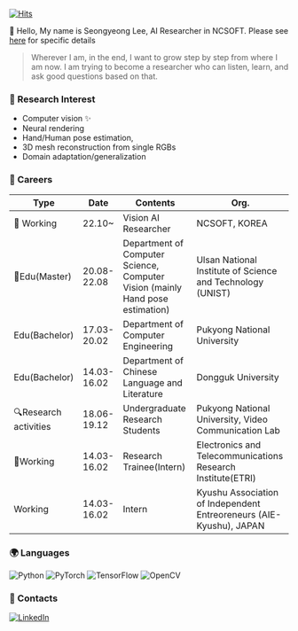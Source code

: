 

 [![Hits](https://hits.seeyoufarm.com/api/count/incr/badge.svg?url=https%3A%2F%2Fgithub.com%2Fswanilee%2Fhit-counter&count_bg=%2379C83D&title_bg=%23555555&icon=&icon_color=%23E7E7E7&title=hits&edge_flat=false)](https://hits.seeyoufarm.com)

👋 Hello, My name is Seongyeong Lee, AI Researcher in NCSOFT.
   Please see [here] for specific details

> Wherever I am, in the end, I want to grow step by step from where I am now. I am trying to become a researcher who can listen, learn, and ask good questions based on that.



### 💙 Research Interest 
- Computer vision ✨
- Neural rendering
- Hand/Human pose estimation, 
- 3D mesh reconstruction from single RGBs
- Domain adaptation/generalization



### 💚 Careers
|Type|Date|Contents|Org.|
|------|---|---|---|
|🌟 Working|22.10~|Vision AI Researcher|NCSOFT, KOREA|
|📖Edu(Master)|20.08-22.08|Department of Computer Science, Computer Vision (mainly Hand pose estimation) |Ulsan National Institute of Science and Technology (UNIST)|
|Edu(Bachelor)|17.03-20.02|Department of Computer Engineering|Pukyong National University|
|Edu(Bachelor)|14.03-16.02|Department of Chinese Language and Literature |Dongguk University|
|🔍Research activities|18.06-19.12|Undergraduate Research Students| Pukyong National University, Video Communication Lab |
|📑Working|14.03-16.02| Research Trainee(Intern)|Electronics and Telecommunications Research Institute(ETRI)|
|Working|14.03-16.02|Intern|Kyushu Association of Independent Entreoreneurs (AIE-Kyushu), JAPAN|

### 🌍 Languages
![Python](https://img.shields.io/badge/python-3670A0?style=for-the-badge&logo=python&logoColor=ffdd54) ![PyTorch](https://img.shields.io/badge/PyTorch-%23EE4C2C.svg?style=for-the-badge&logo=PyTorch&logoColor=white)
![TensorFlow](https://img.shields.io/badge/TensorFlow-%23FF6F00.svg?style=for-the-badge&logo=TensorFlow&logoColor=white) ![OpenCV](https://img.shields.io/badge/opencv-%23white.svg?style=for-the-badge&logo=opencv&logoColor=white)
### 💌 Contacts
[![LinkedIn](https://img.shields.io/badge/linkedin-%230077B5.svg?style=for-the-badge&logo=linkedin&logoColor=white)](https://www.linkedin.com/in/seongyeong-lee-b99914183)


[//]: # (These are reference links used in the body of this note and get stripped out when the markdown processor does its job. There is no need to format nicely because it shouldn't be seen. Thanks SO - http://stackoverflow.com/questions/4823468/store-comments-in-markdown-syntax)
    
   [dill]: <https://github.com/joemccann/dillinger>
   [git-repo-url]: <https://github.com/joemccann/dillinger.git>
   [LinkedIn]: <https://www.linkedin.com/in/seongyeong-lee-b99914183/>
   [here]: <[https://www.notion.so/Seongyeong-s-portfolio-c67706d58fba4a219ce4cb317b7c1a02](https://www.notion.so/2025-Seongyeong-portfolio-16ecd82f82e180f683efcc1a2190a7e2?pvs=4)>
   [markdown-it]: <https://github.com/markdown-it/markdown-it>
   [Ace Editor]: <http://ace.ajax.org>
   [node.js]: <http://nodejs.org>
   [Twitter Bootstrap]: <http://twitter.github.com/bootstrap/>
   [jQuery]: <http://jquery.com>
   [@tjholowaychuk]: <http://twitter.com/tjholowaychuk>
   [express]: <http://expressjs.com>
   [AngularJS]: <http://angularjs.org>
   [Gulp]: <http://gulpjs.com>

   [PlDb]: <https://github.com/joemccann/dillinger/tree/master/plugins/dropbox/README.md>
   [PlGh]: <https://github.com/joemccann/dillinger/tree/master/plugins/github/README.md>
   [PlGd]: <https://github.com/joemccann/dillinger/tree/master/plugins/googledrive/README.md>
   [PlOd]: <https://github.com/joemccann/dillinger/tree/master/plugins/onedrive/README.md>
   [PlMe]: <https://github.com/joemccann/dillinger/tree/master/plugins/medium/README.md>
   [PlGa]: <https://github.com/RahulHP/dillinger/blob/master/plugins/googleanalytics/README.md>
